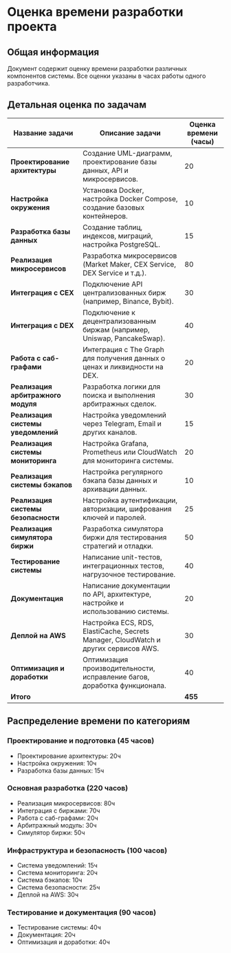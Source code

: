 # Оценка времени разработки проекта

## Общая информация

Документ содержит оценку времени разработки различных компонентов системы. Все оценки указаны в часах работы одного разработчика.

## Детальная оценка по задачам

| **Название задачи** | **Описание задачи** | **Оценка времени (часы)** |
|--------------------|---------------------|--------------------------|
| **Проектирование архитектуры** | Создание UML-диаграмм, проектирование базы данных, API и микросервисов. | 20 |
| **Настройка окружения** | Установка Docker, настройка Docker Compose, создание базовых контейнеров. | 10 |
| **Разработка базы данных** | Создание таблиц, индексов, миграций, настройка PostgreSQL. | 15 |
| **Реализация микросервисов** | Разработка микросервисов (Market Maker, CEX Service, DEX Service и т.д.). | 80 |
| **Интеграция с CEX** | Подключение API централизованных бирж (например, Binance, Bybit). | 30 |
| **Интеграция с DEX** | Подключение к децентрализованным биржам (например, Uniswap, PancakeSwap). | 40 |
| **Работа с саб-графами** | Интеграция с The Graph для получения данных о ценах и ликвидности на DEX. | 20 |
| **Реализация арбитражного модуля** | Разработка логики для поиска и выполнения арбитражных сделок. | 30 |
| **Реализация системы уведомлений** | Настройка уведомлений через Telegram, Email и других каналов. | 15 |
| **Реализация системы мониторинга** | Настройка Grafana, Prometheus или CloudWatch для мониторинга системы. | 20 |
| **Реализация системы бэкапов** | Настройка регулярного бэкапа базы данных и архивации данных. | 10 |
| **Реализация системы безопасности** | Настройка аутентификации, авторизации, шифрования ключей и паролей. | 25 |
| **Реализация симулятора биржи** | Разработка симулятора биржи для тестирования стратегий и отладки. | 50 |
| **Тестирование системы** | Написание unit-тестов, интеграционных тестов, нагрузочное тестирование. | 40 |
| **Документация** | Написание документации по API, архитектуре, настройке и использованию системы. | 20 |
| **Деплой на AWS** | Настройка ECS, RDS, ElastiCache, Secrets Manager, CloudWatch и других сервисов AWS. | 30 |
| **Оптимизация и доработки** | Оптимизация производительности, исправление багов, доработка функционала. | 40 |
| **Итого** | | **455** |

## Распределение времени по категориям

### Проектирование и подготовка (45 часов)
- Проектирование архитектуры: 20ч
- Настройка окружения: 10ч
- Разработка базы данных: 15ч

### Основная разработка (220 часов)
- Реализация микросервисов: 80ч
- Интеграция с биржами: 70ч
- Работа с саб-графами: 20ч
- Арбитражный модуль: 30ч
- Симулятор биржи: 50ч

### Инфраструктура и безопасность (100 часов)
- Система уведомлений: 15ч
- Система мониторинга: 20ч
- Система бэкапов: 10ч
- Система безопасности: 25ч
- Деплой на AWS: 30ч

### Тестирование и документация (90 часов)
- Тестирование системы: 40ч
- Документация: 20ч
- Оптимизация и доработки: 40ч